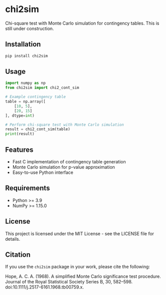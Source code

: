 # chi2sim

Chi-square test with Monte Carlo simulation for contingency tables.
This is still under construction.

## Installation

```bash
pip install chi2sim
```

## Usage

```python
import numpy as np
from chi2sim import chi2_cont_sim

# Example contingency table
table = np.array([
    [10, 5],
    [20, 15]
], dtype=int)

# Perform chi-square test with Monte Carlo simulation
result = chi2_cont_sim(table)
print(result)
```

## Features

- Fast C implementation of contingency table generation
- Monte Carlo simulation for p-value approximation
- Easy-to-use Python interface

## Requirements

- Python >= 3.9
- NumPy >= 1.15.0

## License

This project is licensed under the MIT License - see the LICENSE file for details.


## Citation

If you use the `chi2sim` package in your work, please cite the following:

Hope, A. C. A. (1968). A simplified Monte Carlo significance test procedure. Journal of the Royal Statistical Society Series B, 30, 582–598. doi:10.1111/j.2517-6161.1968.tb00759.x.


